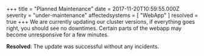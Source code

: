 +++
title = "Planned Maintenance"
date = 2017-11-20T10:59:55.000Z
severity = "under-maintenance"
affectedsystems = [
  "WebApp"
]
resolved = true
+++
We are currently updating our cluster versions, if everything goes right, you should see no downtimes. Certain parts of the webapp may become unresponsive for a few minutes.

**Resolved**: The update was successful without any incidents.